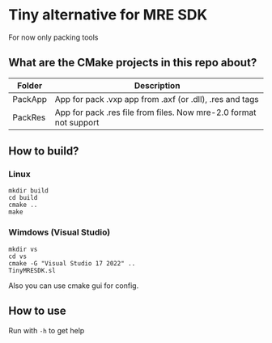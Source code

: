 # Tiny alternative for MRE SDK  

For now only packing tools

## What are the CMake projects in this repo about?

|Folder|Description|
|-|-|
|PackApp|App for pack .vxp app from .axf (or .dll), .res and tags|
|PackRes|App for pack .res file from files. Now mre-2.0 format not support|

## How to build?
### Linux

```
mkdir build
cd build
cmake ..
make
```

### Wimdows (Visual Studio)

```
mkdir vs
cd vs
cmake -G "Visual Studio 17 2022" ..
TinyMRESDK.sl
```

Also you can use cmake gui for config.

## How to use

Run with `-h` to get help